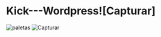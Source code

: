 # Kick---Wordpress![Capturar]
![paletas](https://user-images.githubusercontent.com/99447073/188754079-e18770f9-1c28-44dd-98a6-b74975ec9023.jpg)
![Capturar](https://user-images.githubusercontent.com/99447073/188754260-27edfdb0-fe29-4494-9533-75d92e93b67a.PNG)
